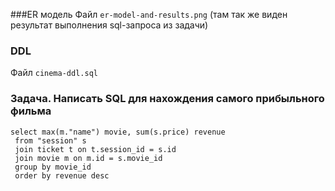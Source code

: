 ###ER модель
Файл `er-model-and-results.png` (там так же виден результат выполнения sql-запроса из задачи)

### DDL
Файл `cinema-ddl.sql`

### Задача. Написать SQL для нахождения самого прибыльного фильма
```
select max(m."name") movie, sum(s.price) revenue
 from "session" s
 join ticket t on t.session_id = s.id 
 join movie m on m.id = s.movie_id 
 group by movie_id
 order by revenue desc
```